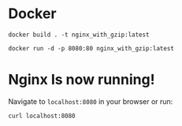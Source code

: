 # Docker
`docker build . -t nginx_with_gzip:latest` 

`docker run -d -p 8080:80 nginx_with_gzip:latest`

# Nginx Is now running!

Navigate to `localhost:8080` in your browser or run:

`curl localhost:8080`